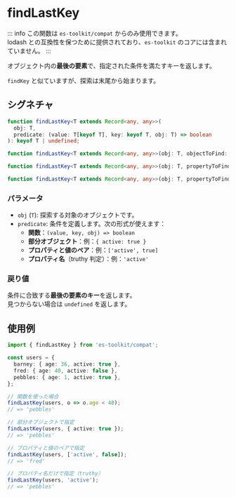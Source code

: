 # findLastKey

::: info
この関数は `es-toolkit/compat` からのみ使用できます。  
lodash との互換性を保つために提供されており、`es-toolkit` のコアには含まれていません。
:::

オブジェクト内の**最後の要素**で、指定された条件を満たすキーを返します。

`findKey` と似ていますが、探索は末尾から始まります。

## シグネチャ

```ts
function findLastKey<T extends Record<any, any>>(
  obj: T,
  predicate: (value: T[keyof T], key: keyof T, obj: T) => boolean
): keyof T | undefined;

function findLastKey<T extends Record<any, any>>(obj: T, objectToFind: Partial<T[keyof T]>): keyof T | undefined;

function findLastKey<T extends Record<any, any>>(obj: T, propertyToFind: [keyof T[keyof T], any]): keyof T | undefined;

function findLastKey<T extends Record<any, any>>(obj: T, propertyToFind: keyof T[keyof T]): keyof T | undefined;
```

### パラメータ

- `obj` (`T`): 探索する対象のオブジェクトです。
- `predicate`: 条件を定義します。次の形式が使えます：
  - **関数**：`(value, key, obj) => boolean`
  - **部分オブジェクト**：例：`{ active: true }`
  - **プロパティと値のペア**：例：`['active', true]`
  - **プロパティ名**（truthy 判定）：例：`'active'`

### 戻り値

条件に合致する**最後の要素のキー**を返します。  
見つからない場合は `undefined` を返します。

## 使用例

```ts
import { findLastKey } from 'es-toolkit/compat';

const users = {
  barney: { age: 36, active: true },
  fred: { age: 40, active: false },
  pebbles: { age: 1, active: true },
};

// 関数を使った場合
findLastKey(users, o => o.age < 40);
// => 'pebbles'

// 部分オブジェクトで指定
findLastKey(users, { active: true });
// => 'pebbles'

// プロパティと値のペアで指定
findLastKey(users, ['active', false]);
// => 'fred'

// プロパティ名だけで指定（truthy）
findLastKey(users, 'active');
// => 'pebbles'
```
